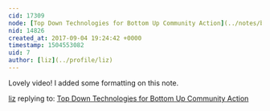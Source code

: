 ```yaml
---
cid: 17309
node: [Top Down Technologies for Bottom Up Community Action](../notes/bacigalupe/09-04-2017/top-down-technologies-for-bottom-up-community-action)
nid: 14826
created_at: 2017-09-04 19:24:42 +0000
timestamp: 1504553082
uid: 7
author: [liz](../profile/liz)
---
```


Lovely video! I added some formatting on this note. 

[liz](../profile/liz) replying to: [Top Down Technologies for Bottom Up Community Action](../notes/bacigalupe/09-04-2017/top-down-technologies-for-bottom-up-community-action)

